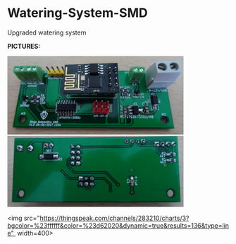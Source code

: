 # Watering-System-SMD

Upgraded watering system

**PICTURES:**

<img src="./Images/Picture1.JPG"  width=400>
<img src="./Images/Picture2.JPG"  width=400>

<img src="https://thingspeak.com/channels/283210/charts/3?bgcolor=%23ffffff&color=%23d62020&dynamic=true&results=136&type=line"  width=400>

